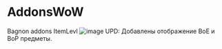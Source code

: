 # AddonsWoW
Bagnon addons ItemLevl
![image](https://github.com/user-attachments/assets/27e4ae1a-f300-431e-adfe-17a6fc66a8bb)
UPD: Добавлены отображение BoE и BoP предметы.
